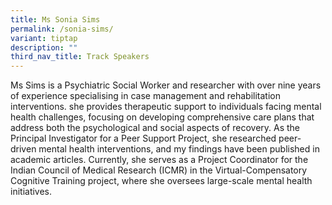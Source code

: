 ```yaml
---
title: Ms Sonia Sims
permalink: /sonia-sims/
variant: tiptap
description: ""
third_nav_title: Track Speakers
---
```

<p></p>
<p>Ms Sims is a Psychiatric Social Worker and researcher with over nine years
of experience specialising in case management and rehabilitation interventions.
she provides therapeutic support to individuals facing mental health challenges,
focusing on developing comprehensive care plans that address both the psychological
and social aspects of recovery. As the Principal Investigator for a Peer
Support Project, she researched peer-driven mental health interventions,
and my findings have been published in academic articles. Currently, she
serves as a Project Coordinator for the Indian Council of Medical Research
(ICMR) in the Virtual-Compensatory Cognitive Training project, where she
oversees large-scale mental health initiatives.</p>